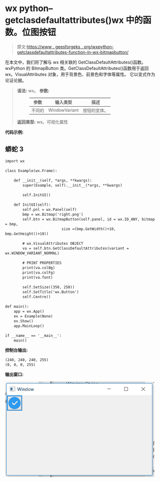 # wx python–getclasdefaultattributes()wx 中的函数。位图按钮

> 原文:[https://www . geesforgeks . org/wxpython-getclassdefaultattributes-function-in-wx-bitmapbutton/](https://www.geeksforgeeks.org/wxpython-getclassdefaultattributes-function-in-wx-bitmapbutton/)

在本文中，我们将了解与 wx 相关联的 GetClassDefaultAttributes()函数。wxPython 的 BitmapButton 类。GetClassDefaultAttributes()函数用于返回 wx。VisualAttributes 对象，用于背景色、前景色和字体等属性。
它以变式作为论证论据。

> **语法:** wx。
> **参数:**
> 
> <figure class="table">
> 
> | 参数 | 输入类型 | 描述 |
> | --- | --- | --- |
> | 不同的 | WindowVariant | 按钮的变体。 |
> 
> </figure>
> 
> **返回类型:** wx。可视化属性

**代码示例:**

## 蟒蛇 3

```
import wx

class Example(wx.Frame):

    def __init__(self, *args, **kwargs):
        super(Example, self).__init__(*args, **kwargs)

        self.InitUI()

    def InitUI(self):
        self.pnl = wx.Panel(self)
        bmp = wx.Bitmap('right.png')
        self.btn = wx.BitmapButton(self.panel, id = wx.ID_ANY, bitmap = bmp,
                          size =(bmp.GetWidth()+10, bmp.GetHeight()+10))

        # wx.VisualAttributes OBJECT
        va = self.btn.GetClassDefaultAttributes(variant = wx.WINDOW_VARIANT_NORMAL)

        # PRINT PROPERTIES
        print(va.colBg)
        print(va.colFg)
        print(va.font)

        self.SetSize((350, 250))
        self.SetTitle('wx.Button')
        self.Centre()

def main():
    app = wx.App()
    ex = Example(None)
    ex.Show()
    app.MainLoop()

if __name__ == '__main__':
    main()
```

**控制台输出:**

```
(240, 240, 240, 255)
(0, 0, 0, 255)
```

**输出窗口:**

![](img/e33c0fac1105aac872b1113d8fb5014f.png)